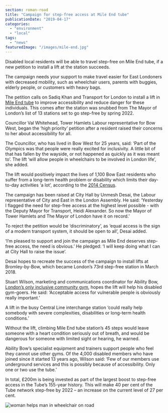 ```yaml
---
section: roman-road
title: "Campaign for step-free access at Mile End tube"
publicationDate: "2019-04-17"
categories: 
  - "environment"
  - "local"
tags: 
  - "news"
featuredImage: "/images/mile-end.jpg"
---
```


Disabled local residents will be able to travel step-free on Mile End tube, if a new petition to install a lift at the station succeeds.

The campaign needs your support to make travel easier for East Londoners with decreased mobility, such as wheelchair users, parents with buggies, elderly people, or customers with heavy bags.

The petition calls on Sadiq Khan and Transport for London to install a lift in [Mile End tube](https://romanroadlondon.com/mile-end-tube-station-history/) to improve accessibility and reduce danger for these individuals. This comes after the station was snubbed from The Mayor of London’s list of 13 stations set to go step-free by spring 2022.

Councillor Val Whitehead, Tower Hamlets Labour representative for Bow West, began the ‘high priority’ petition after a resident raised their concerns to her about accessibility for all.

The Councillor, who has lived in Bow West for 25 years, said: ‘Part of the Olympics was that people were really excited for inclusivity. A little bit of that has fallen by the wayside, or not happened as quickly as it was meant to’. The lift ‘will allow people in wheelchairs to be involved in London life’, she added.

The lift would positively impact the lives of 1,100 Bow East residents who suffer from a long-term health problem or disability which limits their day-to-day activities ‘a lot’, according to the [2014 Census](https://www.towerhamlets.gov.uk/Documents/Borough_statistics/Ward_profiles/Bow_West.pdf).

The campaign has been raised at City Hall by Unmesh Desai, the Labour representative of City and East in the London Assembly. He said: ‘Yesterday I flagged the need for step-free access at the highest level possible - with the Deputy Mayor for Transport, Heidi Alexander. So now the Mayor of Tower Hamlets and The Mayor of London have it on record.’

To reject the petition would be ‘discriminatory’, as ‘equal access is the sign of a modern transport system, it should be open to all’, Desai added.

‘I’m pleased to support and join the campaign as Mile End deserves step-free access, the need is obvious.’ He pledged: ‘I will keep doing what I can at City Hall to raise the issue’.

Desai hopes to recreate the success of the campaign to install lifts at Bromley-by-Bow, which became London’s 73rd step-free station in March 2018.

Stuart Wilson, marketing and communications coordinator for Ability Bow, [London’s only inclusive community gym](https://romanroadlondon.com/ability-bow-gym-victoria-kent/), hopes the lift will help his disabled gym-goers. He said: ‘Acceptable access for vulnerable people is obviously really important.’  

A lift in the busy Central Line interchange station ‘could really help somebody with severe complexities, disabilities or long-term health conditions.’

Without the lift, climbing Mile End tube station’s 45 steps would leave someone with a heart condition seriously out of breath, and would be dangerous for someone with limited sight or hearing, he warned.

Ability Bow’s specialist equipment and trainers support people who feel they cannot use other gyms. Of the 4,000 disabled members who have joined since it started 13 years ago, Wilson said: ‘Few of our members use underground services and this is possibly because of accessibility. Only one or two use the tube.’

In total, £200m is being invested as part of the largest boost to step-free access in the Tube’s 155-year history. This will make 40 per cent of the Tube network step-free by 2022 – an increase on the current level of 27 per cent.

![woman helps man in wheelchair on road](/images/photo-1508847154043-be5407fcaa5a-1024x768.jpeg)
